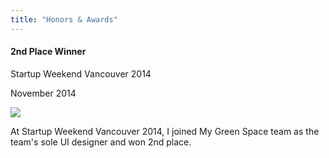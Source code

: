 ```yaml
---
title: "Honors & Awards"
---
```


#### 2nd Place Winner

<p>Startup Weekend Vancouver 2014</p>
<p>November 2014</p>

<img src="{{ site.url }}/images/honors-and-awards.jpg" class="img-responsive img-rounded">

At Startup Weekend Vancouver 2014, I joined My Green Space team as the team's sole UI designer and won 2nd place.
